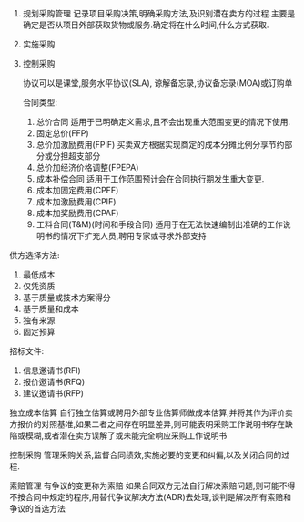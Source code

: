 1. 规划采购管理
   记录项目采购决策,明确采购方法,及识别潜在卖方的过程.主要是确定是否从项目外部获取货物或服务.确定将在什么时间,什么方式获取.
2. 实施采购
3. 控制采购
   
	 协议可以是课堂,服务水平协议(SLA), 谅解备忘录,协议备忘录(MOA)或订购单

	 合同类型:
	 1. 总价合同 适用于已明确定义需求,且不会出现重大范围变更的情况下使用.
   	 1. 固定总价(FFP)
   	 2. 总价加激励费用(FPIF) 买卖双方根据实现商定的成本分摊比例分享节约部分或分担超支部分
   	 3. 总价加经济价格调整(FPEPA)
	 2. 成本补偿合同 适用于工作范围预计会在合同执行期发生重大变更.
   	 1. 成本加固定费用(CPFF)
   	 2. 成本加激励费用(CPIF)
   	 3. 成本加奖励费用(CPAF)
	 3. 工料合同(T&M)(时间和手段合同) 适用于在无法快速编制出准确的工作说明书的情况下扩充人员,聘用专家或寻求外部支持


供方选择方法:
1. 最低成本
2. 仅凭资质
3. 基于质量或技术方案得分
4. 基于质量和成本
5. 独有来源
6. 固定预算

招标文件:
1. 信息邀请书(RFI)
2. 报价邀请书(RFQ)
3. 建议邀请书(RFP)

独立成本估算
自行独立估算或聘用外部专业估算师做成本估算,并将其作为评价卖方报价的对照基准,如果二者之间存在明显差异,则可能表明采购工作说明书存在缺陷或模糊,或者潜在卖方误解了或未能完全响应采购工作说明书



控制采购
管理采购关系,监督合同绩效,实施必要的变更和纠偏,以及关闭合同的过程.

索赔管理
有争议的变更称为索赔
如果合同双方无法自行解决索赔问题,则可能不得不按合同中规定的程序,用替代争议解决方法(ADR)去处理,谈判是解决所有索赔和争议的首选方法 